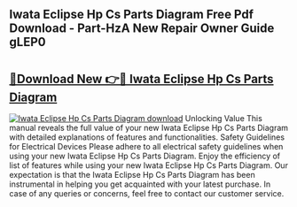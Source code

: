 ## Iwata Eclipse Hp Cs Parts Diagram Free Pdf Download - Part-HzA New Repair Owner Guide gLEP0

# <h2><a href="http://dfsyv6.blite.top/?on=Iwata+Eclipse+Hp+Cs+Parts+Diagram">🔗Download New 👉🔴 Iwata Eclipse Hp Cs Parts Diagram</a></h2>

[![Iwata Eclipse Hp Cs Parts Diagram download](https://i.imgur.com/lujVjoI.png)](http://dfsyv6.blite.top/?on=Iwata+Eclipse+Hp+Cs+Parts+Diagram)
Unlocking Value This manual reveals the full value of your new Iwata Eclipse Hp Cs Parts Diagram with detailed explanations of features and functionalities. Safety Guidelines for Electrical Devices Please adhere to all electrical safety guidelines when using your new Iwata Eclipse Hp Cs Parts Diagram. Enjoy the efficiency of list of features while using your new Iwata Eclipse Hp Cs Parts Diagram. Our expectation is that the Iwata Eclipse Hp Cs Parts Diagram has been instrumental in helping you get acquainted with your latest purchase. In case of any queries or concerns, feel free to contact our customer service.
